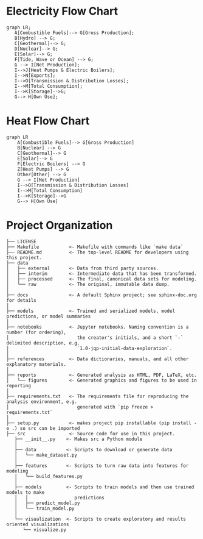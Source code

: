 # Electricity Flow Chart

```mermaid
graph LR;
   A[Combustible Fuels]--> G[Gross Production];
   B[Hydro] --> G;
   C[Geothermal]--> G;
   D[Nuclear]--> G;
   E[Solar]--> G;
   F[Tide, Wave or Ocean] --> G;
   G --> I[Net Production];
   I-->J[Heat Pumps & Electric Boilers];
   I-->N[Exports];
   I-->O[Transmission & Distribution Losses];
   I-->M[Total Consumption];
   I-->K[Storage]-->G;
   G--> H[Own Use];
```

# Heat Flow Chart

```mermaid
graph LR
    A[Combustible Fuels]--> G[Gross Production]
    B[Nuclear] --> G
    C[Geothermal]--> G
    E[Solar]--> G
    F[Electric Boilers] --> G
    Z[Heat Pumps] --> G
    Other[Other] --> G
    G --> I[Net Production]
    I-->O[Transmission & Distribution Losses]
    I-->M[Total Consumption]
    I-->K[Storage]-->G
    G--> H[Own Use]
```

# Project Organization

    ├── LICENSE
    ├── Makefile           <- Makefile with commands like `make data`
    ├── README.md          <- The top-level README for developers using this project.
    ├── data
    │   ├── external       <- Data from third party sources.
    │   ├── interim        <- Intermediate data that has been transformed.
    │   ├── processed      <- The final, canonical data sets for modeling.
    │   └── raw            <- The original, immutable data dump.
    │
    ├── docs               <- A default Sphinx project; see sphinx-doc.org for details
    │
    ├── models             <- Trained and serialized models, model predictions, or model summaries
    │
    ├── notebooks          <- Jupyter notebooks. Naming convention is a number (for ordering),
    │                         the creator's initials, and a short `-` delimited description, e.g.
    │                         `1.0-jqp-initial-data-exploration`.
    │
    ├── references         <- Data dictionaries, manuals, and all other explanatory materials.
    │
    ├── reports            <- Generated analysis as HTML, PDF, LaTeX, etc.
    │   └── figures        <- Generated graphics and figures to be used in reporting
    │
    ├── requirements.txt   <- The requirements file for reproducing the analysis environment, e.g.
    │                         generated with `pip freeze > requirements.txt`
    │
    ├── setup.py           <- makes project pip installable (pip install -e .) so src can be imported
    ├── src                <- Source code for use in this project.
       ├── __init__.py    <- Makes src a Python module
       │
       ├── data           <- Scripts to download or generate data
       │   └── make_dataset.py
       │
       ├── features       <- Scripts to turn raw data into features for modeling
       │   └── build_features.py
       │
       ├── models         <- Scripts to train models and then use trained models to make
       │   │                 predictions
       │   ├── predict_model.py
       │   └── train_model.py
       │
       └── visualization  <- Scripts to create exploratory and results oriented visualizations
          └── visualize.py   
<p></p>
